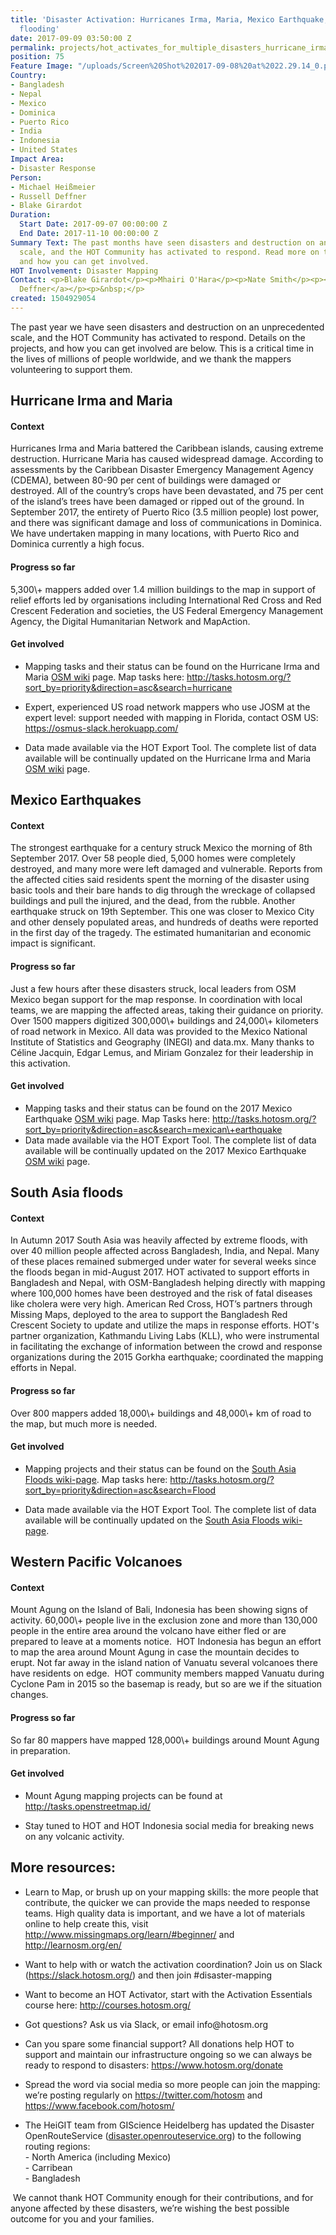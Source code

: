 ```yaml
---
title: 'Disaster Activation: Hurricanes Irma, Maria, Mexico Earthquake, Bangladesh
  flooding'
date: 2017-09-09 03:50:00 Z
permalink: projects/hot_activates_for_multiple_disasters_hurricane_irma_and_maria_mexico_earthquakes_and
position: 75
Feature Image: "/uploads/Screen%20Shot%202017-09-08%20at%2022.29.14_0.png"
Country:
- Bangladesh
- Nepal
- Mexico
- Dominica
- Puerto Rico
- India
- Indonesia
- United States
Impact Area:
- Disaster Response
Person:
- Michael Heißmeier
- Russell Deffner
- Blake Girardot
Duration:
  Start Date: 2017-09-07 00:00:00 Z
  End Date: 2017-11-10 00:00:00 Z
Summary Text: The past months have seen disasters and destruction on an unprecedented
  scale, and the HOT Community has activated to respond. Read more on the projects,
  and how you can get involved.
HOT Involvement: Disaster Mapping
Contact: <p>Blake Girardot</p><p>Mhairi O'Hara</p><p>Nate Smith</p><p><a href="https://www.hotosm.org/users/russ">Russell
  Deffner</a></p><p>&nbsp;</p>
created: 1504929054
---
```


<p>The past year we have seen disasters and destruction on an unprecedented scale, and the HOT Community has activated to respond. Details on the projects, and how you can get involved are below. This is a critical time in the lives of millions of people worldwide, and we thank the mappers volunteering to support them.</p><h2>Hurricane Irma and Maria</h2><h4 dir="ltr">Context</h4><p dir="ltr">Hurricanes Irma and Maria battered the Caribbean islands, causing extreme destruction. Hurricane Maria has caused widespread damage. According to assessments by the Caribbean Disaster Emergency Management Agency (CDEMA), between 80-90 per cent of buildings were damaged or destroyed. All of the country’s crops have been devastated, and 75 per cent of the island’s trees have been damaged or ripped out of the ground. In September 2017, the entirety of Puerto Rico (3.5 million people) lost power, and there was significant damage and loss of communications in Dominica. We have undertaken mapping in many locations, with Puerto Rico and Dominica currently a high focus.</p><h4 dir="ltr">Progress so far</h4><p dir="ltr">5,300\+ mappers added over 1.4 million buildings to the map in support of relief efforts led by organisations including International Red Cross and Red Crescent Federation and societies, the US Federal Emergency Management Agency, the Digital Humanitarian Network and MapAction.</p><h4 dir="ltr">Get involved</h4><ul><li dir="ltr"><p dir="ltr">Mapping tasks and their status can be found on the Hurricane Irma and Maria <a href="https://wiki.openstreetmap.org/wiki/2017_Hurricane_Irma">OSM wiki</a> page. Map tasks here: <a href="http://tasks.hotosm.org/?sort_by=priority&direction=asc&search=hurricane">http://tasks.hotosm.org/?sort_by=priority&direction=asc&search=hurricane</a></p></li><li dir="ltr"><p dir="ltr">Expert, experienced US road network mappers who use JOSM at the expert level: support needed with mapping in Florida, contact OSM US: <a href="https://osmus-slack.herokuapp.com/">https://osmus-slack.herokuapp.com/</a></p></li><li dir="ltr"><p dir="ltr">Data made available via the HOT Export Tool. The complete list of data available will be continually updated on the Hurricane Irma and Maria <a href="https://wiki.openstreetmap.org/wiki/2017_Hurricane_Irma">OSM wiki</a> page.</p></li></ul><h2>Mexico Earthquakes</h2><h4 dir="ltr">Context</h4><p>The strongest earthquake for a century struck Mexico the morning of 8th September 2017. Over 58 people died, 5,000 homes were completely destroyed, and many more were left damaged and vulnerable. Reports from the affected cities said residents spent the morning of the disaster using basic tools and their bare hands to dig through the wreckage of collapsed buildings and pull the injured, and the dead, from the rubble. Another earthquake struck on 19th September. This one was closer to Mexico City and other densely populated areas, and hundreds of deaths were reported in the first day of the tragedy. The estimated humanitarian and economic impact is significant.</p><h4 dir="ltr">Progress so far</h4><p>Just a few hours after these disasters struck, local leaders from OSM Mexico began support for the map response. In coordination with local teams, we are mapping the affected areas, taking their guidance on priority. Over 1500 mappers digitized 300,000\+ buildings and 24,000\+ kilometers of road network in Mexico. All data was provided to the Mexico National Institute of Statistics and Geography (INEGI) and data.mx. Many thanks to Céline Jacquin, Edgar Lemus, and Miriam Gonzalez for their leadership in this activation.</p><h4>Get involved</h4><ul><li dir="ltr">Mapping tasks and their status can be found on the 2017 Mexico Earthquake <a href="https://wiki.openstreetmap.org/wiki/2017_Mexico_Earthquake">OSM wiki</a> page. Map Tasks here: <a href="http://tasks.hotosm.org/?sort_by=priority&direction=asc&search=mexican\+earthquake">http://tasks.hotosm.org/?sort_by=priority&direction=asc&search=mexican\+earthquake </a></li><li dir="ltr">Data made available via the HOT Export Tool. The complete list of data available will be continually updated on the 2017 Mexico Earthquake <a href="https://wiki.openstreetmap.org/wiki/2017_Mexico_Earthquake">OSM wiki</a> page.</li></ul><h2 dir="ltr">South Asia floods</h2><h4 dir="ltr">Context</h4><p dir="ltr">In Autumn 2017 South Asia was heavily affected by extreme floods, with over 40 million people affected across Bangladesh, India, and Nepal. Many of these places remained submerged under water for several weeks since the floods began in mid-August 2017. HOT activated to support efforts in Bangladesh and Nepal, with OSM-Bangladesh helping directly with mapping where 100,000 homes have been destroyed and the risk of fatal diseases like cholera were very high. American Red Cross, HOT’s partners through Missing Maps, deployed to the area to support the Bangladesh Red Crescent Society to update and utilize the maps in response efforts. HOT's partner organization, Kathmandu Living Labs (KLL), who were instrumental in facilitating the exchange of information between the crowd and response organizations during the 2015 Gorkha earthquake; coordinated the mapping efforts in Nepal.</p><h4 dir="ltr">Progress so far</h4><p dir="ltr">Over 800 mappers added 18,000\+ buildings and 48,000\+ km of road to the map, but much more is needed.</p><h4 dir="ltr">Get involved</h4><ul><li dir="ltr"><p dir="ltr">Mapping projects and their status can be found on the <a href="https://wiki.openstreetmap.org/wiki/2017_South_Asian_Floods">South Asia Floods wiki-page</a>. Map tasks here: <a href="http://bit.ly/MapBangladeshFloods">http://tasks.hotosm.org/?sort_by=priority&direction=asc&search=Flood</a></p></li><li dir="ltr"><p dir="ltr">Data made available via the HOT Export Tool. The complete list of data available will be continually updated on the <a href="https://wiki.openstreetmap.org/wiki/2017_South_Asian_Floods">South Asia Floods wiki-page</a>.</p></li></ul><h2 dir="ltr">Western Pacific Volcanoes</h2><h4 dir="ltr">Context</h4><p dir="ltr">Mount Agung on the Island of Bali, Indonesia has been showing signs of activity. 60,000\+ people live in the exclusion zone and more than 130,000 people in the entire area around the volcano have either fled or are prepared to leave at a moments notice.  HOT Indonesia has begun an effort to map the area around Mount Agung in case the mountain decides to erupt. Not far away in the island nation of Vanuatu several volcanoes there have residents on edge.  HOT community members mapped Vanuatu during Cyclone Pam in 2015 so the basemap is ready, but so are we if the situation changes.</p><h4 dir="ltr">Progress so far</h4><p dir="ltr">So far 80 mappers have mapped 128,000\+ buildings around Mount Agung in preparation.</p><h4 dir="ltr">Get involved</h4><ul><li dir="ltr"><p dir="ltr">Mount Agung mapping projects can be found at <a href="http://tasks.openstreetmap.id/">http://tasks.openstreetmap.id/</a></p></li><li dir="ltr"><p dir="ltr">Stay tuned to HOT and HOT Indonesia social media for breaking news on any volcanic activity.</p></li></ul><h2 dir="ltr">More resources:</h2><ul><li dir="ltr"><p dir="ltr">Learn to Map, or brush up on your mapping skills: the more people that contribute, the quicker we can provide the maps needed to response teams. High quality data is important, and we have a lot of materials online to help create this, visit <a href="http://www.missingmaps.org/learn/">http://www.missingmaps.org/learn/#beginner/</a> and <a href="http://learnosm.org/en/">http://learnosm.org/en/</a></p></li><li dir="ltr"><p dir="ltr">Want to help with or watch the activation coordination? Join us on Slack (<a href="https://slack.hotosm.org/">https://slack.hotosm.org/</a>) and then join #disaster-mapping</p></li><li dir="ltr">Want to become an HOT Activator, start with the Activation Essentials course here: <a href="http://courses.hotosm.org/">http://courses.hotosm.org/</a></li><li dir="ltr"><p dir="ltr">Got questions? Ask us via Slack, or email info@hotosm.org</p></li><li dir="ltr"><p dir="ltr">Can you spare some financial support? All donations help HOT to support and maintain our infrastructure ongoing so we can always be ready to respond to disasters: <a href="https://www.hotosm.org/donate">https://www.hotosm.org/donate</a></p></li><li dir="ltr"><p dir="ltr">Spread the word via social media so more people can join the mapping: we’re posting regularly on <a href="https://twitter.com/hotosm">https://twitter.com/hotosm</a> and <a href="https://www.facebook.com/hotosm/">https://www.facebook.com/hotosm/</a></p></li><li dir="ltr"><p dir="ltr">The HeiGIT team from GIScience Heidelberg has updated the Disaster OpenRouteService (<a href="https://disaster.openrouteservice.org/">disaster.openrouteservice.org</a>) to the following routing regions:<br>- North America (including Mexico)<br>- Carribean<br>- Bangladesh</p></li></ul><p> We cannot thank HOT Community enough for their contributions, and for anyone affected by these disasters, we’re wishing the best possible outcome for you and your families.</p>